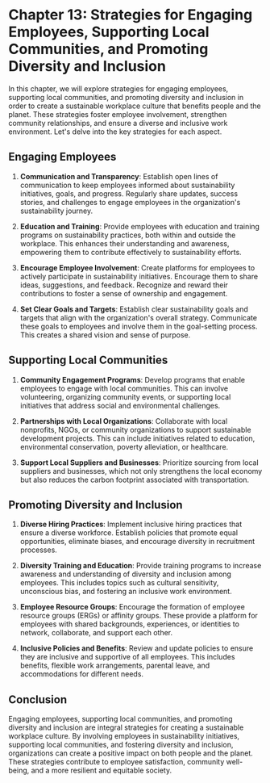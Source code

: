 Chapter 13: Strategies for Engaging Employees, Supporting Local Communities, and Promoting Diversity and Inclusion
==================================================================================================================

In this chapter, we will explore strategies for engaging employees, supporting local communities, and promoting diversity and inclusion in order to create a sustainable workplace culture that benefits people and the planet. These strategies foster employee involvement, strengthen community relationships, and ensure a diverse and inclusive work environment. Let's delve into the key strategies for each aspect.

**Engaging Employees**
----------------------

1. **Communication and Transparency**: Establish open lines of communication to keep employees informed about sustainability initiatives, goals, and progress. Regularly share updates, success stories, and challenges to engage employees in the organization's sustainability journey.

2. **Education and Training**: Provide employees with education and training programs on sustainability practices, both within and outside the workplace. This enhances their understanding and awareness, empowering them to contribute effectively to sustainability efforts.

3. **Encourage Employee Involvement**: Create platforms for employees to actively participate in sustainability initiatives. Encourage them to share ideas, suggestions, and feedback. Recognize and reward their contributions to foster a sense of ownership and engagement.

4. **Set Clear Goals and Targets**: Establish clear sustainability goals and targets that align with the organization's overall strategy. Communicate these goals to employees and involve them in the goal-setting process. This creates a shared vision and sense of purpose.

**Supporting Local Communities**
--------------------------------

1. **Community Engagement Programs**: Develop programs that enable employees to engage with local communities. This can involve volunteering, organizing community events, or supporting local initiatives that address social and environmental challenges.

2. **Partnerships with Local Organizations**: Collaborate with local nonprofits, NGOs, or community organizations to support sustainable development projects. This can include initiatives related to education, environmental conservation, poverty alleviation, or healthcare.

3. **Support Local Suppliers and Businesses**: Prioritize sourcing from local suppliers and businesses, which not only strengthens the local economy but also reduces the carbon footprint associated with transportation.

**Promoting Diversity and Inclusion**
-------------------------------------

1. **Diverse Hiring Practices**: Implement inclusive hiring practices that ensure a diverse workforce. Establish policies that promote equal opportunities, eliminate biases, and encourage diversity in recruitment processes.

2. **Diversity Training and Education**: Provide training programs to increase awareness and understanding of diversity and inclusion among employees. This includes topics such as cultural sensitivity, unconscious bias, and fostering an inclusive work environment.

3. **Employee Resource Groups**: Encourage the formation of employee resource groups (ERGs) or affinity groups. These provide a platform for employees with shared backgrounds, experiences, or identities to network, collaborate, and support each other.

4. **Inclusive Policies and Benefits**: Review and update policies to ensure they are inclusive and supportive of all employees. This includes benefits, flexible work arrangements, parental leave, and accommodations for different needs.

**Conclusion**
--------------

Engaging employees, supporting local communities, and promoting diversity and inclusion are integral strategies for creating a sustainable workplace culture. By involving employees in sustainability initiatives, supporting local communities, and fostering diversity and inclusion, organizations can create a positive impact on both people and the planet. These strategies contribute to employee satisfaction, community well-being, and a more resilient and equitable society.
